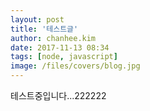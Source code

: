 ```yaml
---
layout: post
title: '테스트글'
author: chanhee.kim
date: 2017-11-13 08:34
tags: [node, javascript]
image: /files/covers/blog.jpg
---
```


테스트중입니다...222222
